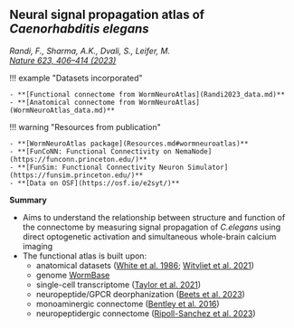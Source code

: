 ## Neural signal propagation atlas of _Caenorhabditis elegans_

_Randi, F., Sharma, A.K., Dvali, S., Leifer, M.<br> [Nature 623, 406–414 (2023)](https://doi.org/10.1038/s41586-023-06683-4)_


!!! example "Datasets incorporated"   

    - **[Functional connectome from WormNeuroAtlas](Randi2023_data.md)**
    - **[Anatomical connectome from WormNeuroAtlas](WormNeuroAtlas_data.md)**

!!! warning "Resources from publication"   

    - **[WormNeuroAtlas package](Resources.md#wormneuroatlas)**
    - **[FunCoNN: Functional Connectivity on NemaNode](https://funconn.princeton.edu/)**
    - **[FunSim: Functional Connectivity Neuron Simulator](https://funsim.princeton.edu/)**
    - **[Data on OSF](https://osf.io/e2syt/)**

**Summary**

- Aims to understand the relationship between structure and function of the connectome by measuring signal propagation of _C.elegans_ using direct optogenetic activation and simultaneous whole-brain calcium imaging
- The functional atlas is built upon:
    - anatomical datasets ([White et al. 1986](White_1986.md); [Witvliet et al. 2021](Witvliet_2021.md))
    - genome [WormBase](http://www.wormbase.org)
    - single-cell transcriptome ([Taylor et al. 2021](Taylor_2021.md))
    - neuropeptide/GPCR deorphanization ([Beets et al. 2023](Beets_2023.md))
    - monoaminergic connectome ([Bentley et al. 2016](Bentley_2016.md))
    - neuropeptidergic connectome ([Ripoll-Sanchez et al. 2023](RipollSanchez_2023.md))

